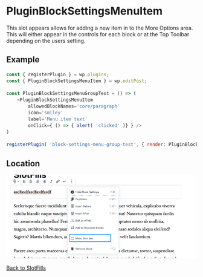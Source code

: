 # PluginBlockSettingsMenuItem
This slot appears allows for adding a new item in to the More Options area. 
This will either appear in the controls for each block or at the Top Toolbar depending on the users setting.


## Example

```js
const { registerPlugin } = wp.plugins;
const { PluginBlockSettingsMenuItem } = wp.editPost;

const PluginBlockSettingsMenuGroupTest = () => (
	<PluginBlockSettingsMenuItem
		allowedBlockNames='core/paragraph'
		icon='smiley'
		label='Menu item text'
		onClick={ () => { alert( 'clicked' )} } />
)

registerPlugin( 'block-settings-menu-group-test', { render: PluginBlockSettingsMenuGroupTest } );
```
## Location

![Alt text](../../assets/plugin-block-settings-menu-item-screenshot.png?raw=true "PluginBlockSettingsMenuItem Location")

[Back to SlotFills](../)
